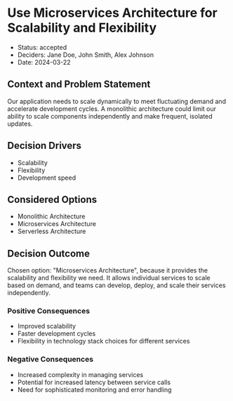 # Use Microservices Architecture for Scalability and Flexibility

- Status: accepted
- Deciders: Jane Doe, John Smith, Alex Johnson
- Date: 2024-03-22

## Context and Problem Statement

Our application needs to scale dynamically to meet fluctuating demand and accelerate development cycles. A monolithic architecture could limit our ability to scale components independently and make frequent, isolated updates.

## Decision Drivers

- Scalability
- Flexibility
- Development speed

## Considered Options

- Monolithic Architecture
- Microservices Architecture
- Serverless Architecture

## Decision Outcome

Chosen option: "Microservices Architecture", because it provides the scalability and flexibility we need. It allows individual services to scale based on demand, and teams can develop, deploy, and scale their services independently.

### Positive Consequences

- Improved scalability
- Faster development cycles
- Flexibility in technology stack choices for different services

### Negative Consequences

- Increased complexity in managing services
- Potential for increased latency between service calls
- Need for sophisticated monitoring and error handling
